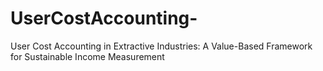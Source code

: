 # UserCostAccounting-
User Cost Accounting in Extractive Industries: A Value-Based Framework for Sustainable Income Measurement
